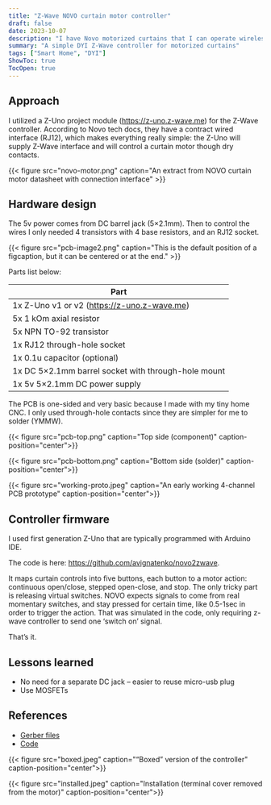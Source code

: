 ```yaml
---
title: "Z-Wave NOVO curtain motor controller"
draft: false
date: 2023-10-07
description: "I have Novo motorized curtains that I can operate wirelessly using a remote (no Wi-Fi as this module is quite old). Although very helpful, curtains should not stand out in a smart home where everything is controlled by automation. In order to integrate my curtains into the Z-Wave network, I chose to create a simple DYI controller."
summary: "A simple DYI Z-Wave controller for motorized curtains"
tags: ["Smart Home", "DYI"]
ShowToc: true
TocOpen: true
---
```



## Approach

I utilized a Z-Uno project module (https://z-uno.z-wave.me) for the Z-Wave controller. According to Novo tech docs, they have a contract wired interface (RJ12), which makes everything really simple: the Z-Uno will supply Z-Wave interface and will control a curtain motor though dry contacts.

{{< figure
  src="novo-motor.png"
  caption="An extract from NOVO curtain motor datasheet with connection interface" >}}

## Hardware design

The 5v power comes from DC barrel jack (5×2.1mm). Then to control the wires I only needed 4 transistors with 4 base resistors, and an RJ12 socket.

{{< figure
  src="pcb-image2.png"
  caption="This is the default position of a figcaption, but it can be centered or at the end." >}}

Parts list below:

| Part                                                 |
| ---------------------------------------------------- |
| 1x Z-Uno v1 or v2 (https://z-uno.z-wave.me)          |       
| 5x 1 kOm axial resistor                              |
| 5x NPN TO-92 transistor                              |
| 1x RJ12 through-hole socket                          |
| 1x 0.1u capacitor (optional)                         |
| 1x DC 5×2.1mm barrel socket with through-hole mount  |
| 1x 5v 5×2.1mm DC power supply                        |

The PCB is one-sided and very basic because I made with my tiny home CNC. I only used through-hole contacts since they are simpler for me to solder (YMMW).

{{< figure
  src="pcb-top.png"
  caption="Top side (component)"
  caption-position="center">}}

{{< figure
  src="pcb-bottom.png"
  caption="Bottom side (solder)"
  caption-position="center">}}


{{< figure
  src="working-proto.jpeg"
  caption="An early working 4-channel PCB prototype" 
  caption-position="center">}}


## Controller firmware

I used first generation Z-Uno that are typically programmed with Arduino IDE.

The code is here: https://github.com/avignatenko/novo2zwave.

It maps curtain controls into five buttons, each button to a motor action: continuous open/close, stepped open-close, and stop. The only tricky part is releasing virtual switches. NOVO expects signals to come from real momentary switches, and stay pressed for certain time, like 0.5-1sec in order to trigger the action. That was simulated in the code, only requiring z-wave controller to send one ‘switch on’ signal.

That’s it.

## Lessons learned

* No need for a separate DC jack – easier to reuse micro-usb plug
* Use MOSFETs

## References

* [Gerber files](Gerber_PCB_NOVO-Curtain-controller_2023-10-27.zip)
* [Code](https://github.com/avignatenko/novo2zwave)


{{< figure
  src="boxed.jpeg"
  caption="“Boxed” version of the controller" 
  caption-position="center">}}

  {{< figure
  src="installed.jpeg"
  caption="Installation (terminal cover removed from the motor)" 
  caption-position="center">}}
